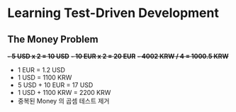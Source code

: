 # Learning Test-Driven Development

## The Money Problem
~~**- 5 USD x 2 = 10 USD**~~
~~**- 10 EUR x 2 = 20 EUR**~~
~~**- 4002 KRW / 4 = 1000.5 KRW**~~
- 1 EUR = 1.2 USD
- 1 USD = 1100 KRW
- 5 USD + 10 EUR = 17 USD
- 1 USD + 1100 KRW = 2200 KRW
- 중복된 Money 의 곱셈 테스트 제거